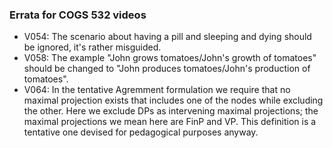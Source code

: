 ### Errata for COGS 532 videos

* V054: The scenario about having a pill and sleeping and dying should be ignored, it's rather misguided.
* V058: The example "John grows tomatoes/John's growth of tomatoes" should be changed to "John produces tomatoes/John's production of tomatoes".
* V064: In the tentative Agremment formulation we require that no maximal projection exists that includes one of the nodes while excluding the other. Here we exclude DPs as intervening maximal projections; the maximal projections we mean here are FinP and VP. This definition is a tentative one devised for pedagogical purposes anyway.  

